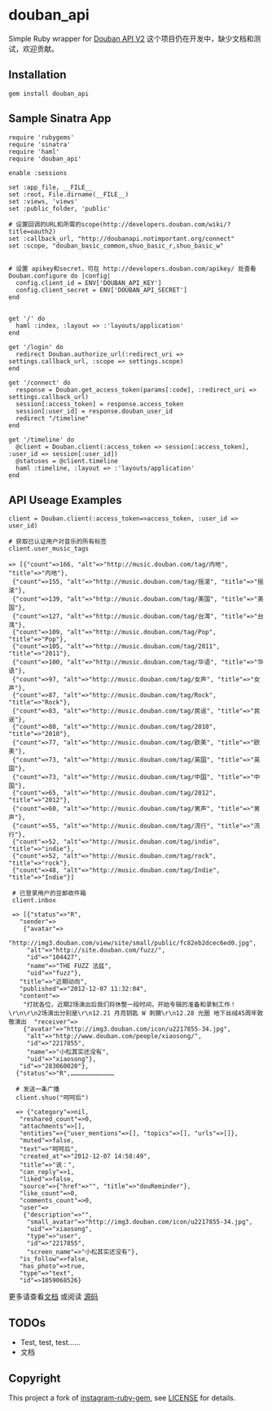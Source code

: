# douban_api
Simple Ruby wrapper for [Douban API V2](http://developers.douban.com/wiki/?title=api_v2)
这个项目仍在开发中，缺少文档和测试，欢迎贡献。
## Installation
    gem install douban_api


## Sample Sinatra App
    require 'rubygems'
    require 'sinatra'
    require 'haml'
    require 'douban_api'

    enable :sessions

    set :app_file, __FILE__
    set :root, File.dirname(__FILE__)
    set :views, 'views'
    set :public_folder, 'public'

    # 设置回调的URL和所需的scope(http://developers.douban.com/wiki/?title=oauth2)
    set :callback_url, "http://doubanapi.notimportant.org/connect"
    set :scope, "douban_basic_common,shuo_basic_r,shuo_basic_w"


    # 设置 apikey和secret，可在 http://developers.douban.com/apikey/ 处查看
    Douban.configure do |config|
      config.client_id = ENV['DOUBAN_API_KEY']
      config.client_secret = ENV['DOUBAN_API_SECRET']
    end


    get '/' do
      haml :index, :layout => :'layouts/application'
    end

    get '/login' do
      redirect Douban.authorize_url(:redirect_uri => settings.callback_url, :scope => settings.scope)
    end

    get '/connect' do
      response = Douban.get_access_token(params[:code], :redirect_uri => settings.callback_url)
      session[:access_token] = response.access_token
      session[:user_id] = response.douban_user_id
      redirect "/timeline"
    end

    get '/timeline' do
      @client = Douban.client(:access_token => session[:access_token], :user_id => session[:user_id])
      @statuses = @client.timeline
      haml :timeline, :layout => :'layouts/application'
    end

## API Useage Examples

    client = Douban.client(:access_token=>access_token, :user_id => user_id)

    # 获取已认证用户对音乐的所有标签
    client.user_music_tags

    => [{"count"=>166, "alt"=>"http://music.douban.com/tag/内地", "title"=>"内地"},
     {"count"=>155, "alt"=>"http://music.douban.com/tag/摇滚", "title"=>"摇滚"},
     {"count"=>139, "alt"=>"http://music.douban.com/tag/美国", "title"=>"美国"},
     {"count"=>127, "alt"=>"http://music.douban.com/tag/台湾", "title"=>"台湾"},
     {"count"=>109, "alt"=>"http://music.douban.com/tag/Pop", "title"=>"Pop"},
     {"count"=>105, "alt"=>"http://music.douban.com/tag/2011", "title"=>"2011"},
     {"count"=>100, "alt"=>"http://music.douban.com/tag/华语", "title"=>"华语"},
     {"count"=>97, "alt"=>"http://music.douban.com/tag/女声", "title"=>"女声"},
     {"count"=>87, "alt"=>"http://music.douban.com/tag/Rock", "title"=>"Rock"},
     {"count"=>83, "alt"=>"http://music.douban.com/tag/民谣", "title"=>"民谣"},
     {"count"=>80, "alt"=>"http://music.douban.com/tag/2010", "title"=>"2010"},
     {"count"=>77, "alt"=>"http://music.douban.com/tag/欧美", "title"=>"欧美"},
     {"count"=>73, "alt"=>"http://music.douban.com/tag/英国", "title"=>"英国"},
     {"count"=>73, "alt"=>"http://music.douban.com/tag/中国", "title"=>"中国"},
     {"count"=>65, "alt"=>"http://music.douban.com/tag/2012", "title"=>"2012"},
     {"count"=>60, "alt"=>"http://music.douban.com/tag/男声", "title"=>"男声"},
     {"count"=>55, "alt"=>"http://music.douban.com/tag/流行", "title"=>"流行"},
     {"count"=>52, "alt"=>"http://music.douban.com/tag/indie", "title"=>"indie"},
     {"count"=>52, "alt"=>"http://music.douban.com/tag/rock", "title"=>"rock"},
     {"count"=>48, "alt"=>"http://music.douban.com/tag/Indie", "title"=>"Indie"}]  
     
     # 已登录用户的豆邮收件箱
     client.inbox
     
     => [{"status"=>"R",
       "sender"=>
        {"avatar"=>
          "http://img3.douban.com/view/site/small/public/fc82eb2dcec6ed0.jpg",
         "alt"=>"http://site.douban.com/fuzz/",
         "id"=>"104427",
         "name"=>"THE FUZZ 法兹",
         "uid"=>"fuzz"},
       "title"=>"近期动向",
       "published"=>"2012-12-07 11:32:04",
       "content"=>
        "打扰各位，近期2场演出后我们将休整一段时间，开始专辑的准备和录制工作！\r\n\r\n2场演出分别是\r\n12.21 月亮钥匙 W 刺猬\r\n12.28 光圈 地下丝绒45周年致敬演出  "receiver"=>
        {"avatar"=>"http://img3.douban.com/icon/u2217855-34.jpg",
         "alt"=>"http://www.douban.com/people/xiaosong/",
         "id"=>"2217855",
         "name"=>"小松其实还没有",
         "uid"=>"xiaosong"},
       "id"=>"283060020"},
      {"status"=>"R",………………………………
     
      # 发送一条广播
      client.shuo("呵呵后")
      
      => {"category"=>nil,
       "reshared_count"=>0,
       "attachments"=>[],
       "entities"=>{"user_mentions"=>[], "topics"=>[], "urls"=>[]},
       "muted"=>false,
       "text"=>"呵呵后",
       "created_at"=>"2012-12-07 14:58:49",
       "title"=>"说：",
       "can_reply"=>1,
       "liked"=>false,
       "source"=>{"href"=>"", "title"=>"douReminder"},
       "like_count"=>0,
       "comments_count"=>0,
       "user"=>
        {"description"=>"",
         "small_avatar"=>"http://img3.douban.com/icon/u2217855-34.jpg",
         "uid"=>"xiaosong",
         "type"=>"user",
         "id"=>"2217855",
         "screen_name"=>"小松其实还没有"},
       "is_follow"=>false,
       "has_photo"=>true,
       "type"=>"text",
       "id"=>1059068526}
       
更多请查看[文档](http://rdoc.info/github/seansay/douban_api/master/frames) 或阅读 [源码](https://github.com/seansay/douban_api/tree/master/lib/douban_api/client)
     
## TODOs

* Test, test, test……
* 文档

## Copyright
This project a fork of [instagram-ruby-gem](https://github.com/Instagram/instagram-ruby-gem),  see [LICENSE](https://github.com/seansay/douban_api/blob/master/LICENSE.md) for details.